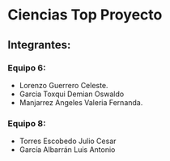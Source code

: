 # Ciencias Top Proyecto

## Integrantes:

### Equipo 6:
* Lorenzo Guerrero Celeste.
* Garcia Toxqui Demian Oswaldo
* Manjarrez Angeles Valeria Fernanda.

### Equipo 8:

* Torres Escobedo Julio Cesar
* García Albarrán Luis Antonio
